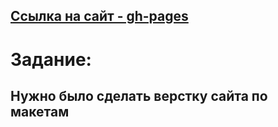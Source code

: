## [Ссылка на сайт - gh-pages](https://state-house.vercel.app/)

# Задание:
## Нужно было сделать верстку сайта по макетам
